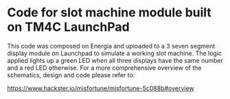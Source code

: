# Code for slot machine module built on TM4C LaunchPad 

This code was composed on Energia and uploaded to a 3 seven segment display module on Launchpad to simulate a working slot machine. The logic applied lights up a green LED when all three displays have the same number and a red LED otherwise. For a more comprehensive overview of the schematics, design and code please refer to:

https://www.hackster.io/misfortune/misfortune-5c088b#overview
